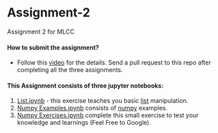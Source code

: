 # Assignment-2
Assignment 2 for MLCC

#### How to submit the assignment?

- Follow this [video](https://www.youtube.com/watch?v=Jlhf9eY_0N0) for the details. Send a pull request to this repo after completing all the three assignments.

#### This Assignment consists of three jupyter notebooks:  
1) [List.ipynb](https://colab.research.google.com/drive/1qvaNsZyqe4N-xJ3SMisqrVzBFSpoBZ32) - this exercise teaches you basic [list](https://docs.python.org/3/tutorial/datastructures.html) manipulation.
2) [Numpy Examples.ipynb](https://colab.research.google.com/drive/1pVa-ppGlePIq0GztFaqh-WkhOH7USpMY) consists of [numpy](http://www.numpy.org/) examples.
3) [Numpy Exercises.ipynb](https://colab.research.google.com/drive/1Ho1yNgI2o5vXAly5PH2vv0UKOFNgpaeU) complete this small exercise to test your knowledge and learnings (Feel Free to Google).

